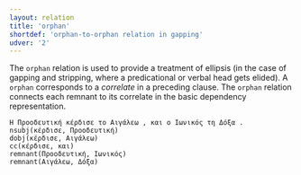 ```yaml
---
layout: relation
title: 'orphan'
shortdef: 'orphan-to-orphan relation in gapping'
udver: '2'
---
```


The `orphan` relation is used to provide a treatment of ellipsis (in
the case of gapping and stripping, where a predicational or verbal
head gets elided). A `orphan` corresponds to a *correlate* in a preceding clause.
The `orphan` relation connects each remnant to its correlate in the basic dependency representation.

~~~ sdparse
Η Προοδευτική κέρδισε το Αιγάλεω , και ο Ιωνικός τη Δόξα .
nsubj(κέρδισε, Προοδευτική)
dobj(κέρδισε, Αιγάλεω)
cc(κέρδισε, και)
remnant(Προοδευτική, Ιωνικός)
remnant(Αιγάλεω, Δόξα)
~~~

<!-- Interlanguage links updated Pá kvě 14 11:09:18 CEST 2021 -->
